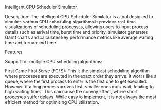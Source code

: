 Intelligent CPU Scheduler Simulator

Description:
The Intelligent CPU Scheduler Simulator is a tool designed to simulate various CPU scheduling algorithms.It provides real-time visualizations of scheduling processes, allowing users to input process details such as arrival time, burst time and priority. simulator generates Gantt charts and calculates key performance metrics like average waiting time and turnaround time

Features

Support for multiple CPU scheduling algorithms:

First Come First Serve (FCFS): 
  This is the simplest scheduling algorithm where processes are executed in the exact order they arrive. 
It works like a queue, where the first process to enter is the first one to get executed. 
However, if a long process arrives first, smaller ones must wait, leading to high waiting times. 
This can cause the convoy effect, where short processes suffer delays. 
While easy to implement, it is not always the most efficient method for optimizing CPU utilization.
